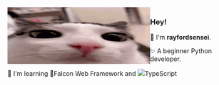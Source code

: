 <img align="left" src="https://raw.githubusercontent.com/rayfordsensei/rayfordsensei/refs/heads/main/assets/luna.gif">

### Hey!

👾 I'm **rayfordsensei**.

✨ A beginner Python developer.

🌱 I'm learning 🦅Falcon Web Framework and <img src="https://raw.githubusercontent.com/rayfordsensei/rayfordsensei/refs/heads/main/assets/ts.png height=16">TypeScript
